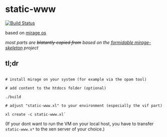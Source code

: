 # static-www

[![Build Status](https://api.travis-ci.org/unikernlz/static-www.svg?branch=master)](https://travis-ci.org/unikernlz/static-www.svg)

based on [mirage os](https://mirage.io/)

*most parts are ~~blatantly copied from~~ based on the [formidable mirage-skeleton](https://github.com/mirage/mirage-skeleton) project*



## tl;dr

```

# install mirage on your system (for example via the opam tool)

# add content to the htdocs folder (optional)

./build

# adjust "static-www.xl" to your environment (especially the vif part)

xl create -c static-www.xl`

```

(If your dont want to run the VM on your local host,
you have to transfer `static-www.x*` to the xen server of your choice.)
